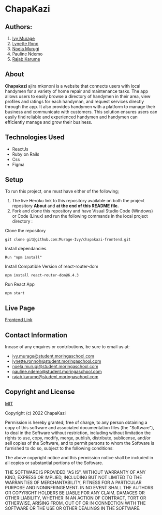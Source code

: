 # ChapaKazi

## Authors:
1. [Ivy Murage](https://github.com/Murage-Ivy)
2. [Lynette Rono](https://github.com/Rlynette)
3. [Noela Murugi](https://github.com/Noela-Murugi)
4. [Pauline Ndemo](https://github.com/Paulinendemo)
5. [Rajab Karume](https://github.com/RajabKarume)

## About
**Chapakazi** ajira mkononi is a website that connects users with local handymen for a variety of home repair and maintenance tasks. The app allows users to easily browse a directory of handymen in their area, view profiles and ratings for each handyman, and request services directly through the app. It also provides handymen with a platform to manage their business and communicate with customers. This solution ensures users can easily find reliable and experienced handymen and handymen can efficiently manage and grow their business.

## Technologies Used
+ ReactJs
+ Ruby on Rails
+ Css
+ Figma

## Setup
To run this project, one must have either of the following;

1. The live Heroku link to this repository available on both the project repository **About** and **at the end of this README file.**
2. Fork and clone this repository and have Visual Studio Code (Windows) or Code (Linux) and run the following commands in the local project directory :<br>

Clone the repository
```
git clone git@github.com:Murage-Ivy/chapakazi-frontend.git
```
Install dependancies
```
Run "npm install"
```
Install Compatible Version of react-router-dom
```
npm install react-router-dom@6.4.3
```
Run React App
```
npm start
```

## Live Page

[Frontend Link](https://chapakazi-frontend.vercel.app/)

## Contact Information
Incase of any enquires or contributions, be sure to email us at:
+ ivy.murage@student.moringaschool.com
+ lynette.ronnoh@student.moringaschool.com
+ noela.murugi@student.moringaschool.com
+ pauline.ndemo@student.moringaschool.com
+ rajab.karume@student.moringaschool.com

## Copyright and License
[MIT](https://)

Copyright (c) 2022 ChapaKazi

Permission is hereby granted, free of charge, to any person obtaining a copy of this software and associated documentation files (the "Software"), to deal in the Software without restriction, including without limitation the rights to use, copy, modify, merge, publish, distribute, sublicense, and/or sell copies of the Software, and to permit persons to whom the Software is furnished to do so, subject to the following conditions:

The above copyright notice and this permission notice shall be included in all copies or substantial portions of the Software.

THE SOFTWARE IS PROVIDED "AS IS", WITHOUT WARRANTY OF ANY KIND, EXPRESS OR IMPLIED, INCLUDING BUT NOT LIMITED TO THE WARRANTIES OF MERCHANTABILITY, FITNESS FOR A PARTICULAR PURPOSE AND NONINFRINGEMENT. IN NO EVENT SHALL THE AUTHORS OR COPYRIGHT HOLDERS BE LIABLE FOR ANY CLAIM, DAMAGES OR OTHER LIABILITY, WHETHER IN AN ACTION OF CONTRACT, TORT OR OTHERWISE, ARISING FROM, OUT OF OR IN CONNECTION WITH THE SOFTWARE OR THE USE OR OTHER DEALINGS IN THE SOFTWARE.
